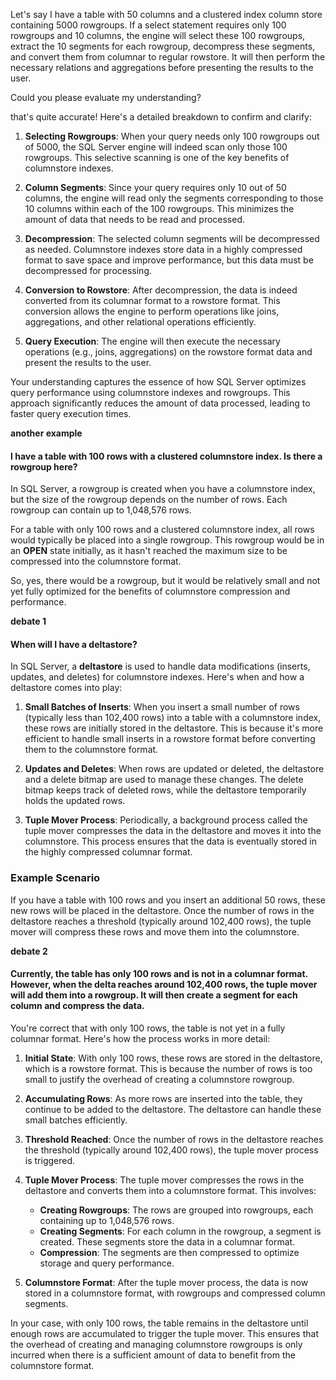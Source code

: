 Let's say I have a table with 50 columns and a clustered index column store containing 5000 rowgroups. 
If a select statement requires only 100 rowgroups and 10 columns, the engine will select these 100 rowgroups, 
extract the 10 segments for each rowgroup, decompress these segments, and convert them from columnar to regular rowstore. 
It will then perform the necessary relations and aggregations before presenting the results to the user. 

Could you please evaluate my understanding?


that's quite accurate! Here's a detailed breakdown to confirm and clarify:

1. **Selecting Rowgroups**: When your query needs only 100 rowgroups out of 5000, the SQL Server engine will indeed scan only those 100 rowgroups. This selective scanning is one of the key benefits of columnstore indexes.

2. **Column Segments**: Since your query requires only 10 out of 50 columns, the engine will read only the segments corresponding to those 10 columns within each of the 100 rowgroups. This minimizes the amount of data that needs to be read and processed.

3. **Decompression**: The selected column segments will be decompressed as needed. Columnstore indexes store data in a highly compressed format to save space and improve performance, but this data must be decompressed for processing.

4. **Conversion to Rowstore**: After decompression, the data is indeed converted from its columnar format to a rowstore format. This conversion allows the engine to perform operations like joins, aggregations, and other relational operations efficiently.

5. **Query Execution**: The engine will then execute the necessary operations (e.g., joins, aggregations) on the rowstore format data and present the results to the user.

Your understanding captures the essence of how SQL Server optimizes query performance using columnstore indexes and rowgroups. This approach significantly reduces the amount of data processed, leading to faster query execution times.

**another example**
#### I have a table with 100 rows with a clustered columnstore index. Is there a rowgroup here?

In SQL Server, a rowgroup is created when you have a columnstore index, but the size of the rowgroup depends on the number of rows. Each rowgroup can contain up to 1,048,576 rows. 

For a table with only 100 rows and a clustered columnstore index, all rows would typically be placed into a single rowgroup. This rowgroup would be in an **OPEN** state initially, as it hasn't reached the maximum size to be compressed into the columnstore format. 

So, yes, there would be a rowgroup, but it would be relatively small and not yet fully optimized for the benefits of columnstore compression and performance.

**debate 1**
#### When will I have a deltastore?

In SQL Server, a **deltastore** is used to handle data modifications (inserts, updates, and deletes) for columnstore indexes. Here's when and how a deltastore comes into play:

1. **Small Batches of Inserts**: When you insert a small number of rows (typically less than 102,400 rows) into a table with a columnstore index, these rows are initially stored in the deltastore. This is because it's more efficient to handle small inserts in a rowstore format before converting them to the columnstore format.

2. **Updates and Deletes**: When rows are updated or deleted, the deltastore and a delete bitmap are used to manage these changes. The delete bitmap keeps track of deleted rows, while the deltastore temporarily holds the updated rows.

3. **Tuple Mover Process**: Periodically, a background process called the tuple mover compresses the data in the deltastore and moves it into the columnstore. This process ensures that the data is eventually stored in the highly compressed columnar format.

### Example Scenario
If you have a table with 100 rows and you insert an additional 50 rows, these new rows will be placed in the deltastore. Once the number of rows in the deltastore reaches a threshold (typically around 102,400 rows), the tuple mover will compress these rows and move them into the columnstore.

**debate 2**
#### Currently, the table has only 100 rows and is not in a columnar format. However, when the delta reaches around 102,400 rows, the tuple mover will add them into a rowgroup. It will then create a segment for each column and compress the data.

You're correct that with only 100 rows, the table is not yet in a fully columnar format. Here's how the process works in more detail:

1. **Initial State**: With only 100 rows, these rows are stored in the deltastore, which is a rowstore format. This is because the number of rows is too small to justify the overhead of creating a columnstore rowgroup.

2. **Accumulating Rows**: As more rows are inserted into the table, they continue to be added to the deltastore. The deltastore can handle these small batches efficiently.

3. **Threshold Reached**: Once the number of rows in the deltastore reaches the threshold (typically around 102,400 rows), the tuple mover process is triggered.

4. **Tuple Mover Process**: The tuple mover compresses the rows in the deltastore and converts them into a columnstore format. This involves:
   - **Creating Rowgroups**: The rows are grouped into rowgroups, each containing up to 1,048,576 rows.
   - **Creating Segments**: For each column in the rowgroup, a segment is created. These segments store the data in a columnar format.
   - **Compression**: The segments are then compressed to optimize storage and query performance.

5. **Columnstore Format**: After the tuple mover process, the data is now stored in a columnstore format, with rowgroups and compressed column segments.

In your case, with only 100 rows, the table remains in the deltastore until enough rows are accumulated to trigger the tuple mover. This ensures that the overhead of creating and managing columnstore rowgroups is only incurred when there is a sufficient amount of data to benefit from the columnstore format.


